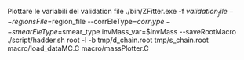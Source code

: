Plottare le variabili del validation file
./bin/ZFitter.exe -f $validation_file --regionsFile=$region_file --corrEleType=$corr_type --smearEleType=$smear_type invMass_var=$invMass --saveRootMacro
./script/hadder.sh
root -l -b tmp/d_chain.root tmp/s_chain.root macro/load_dataMC.C macro/massPlotter.C
